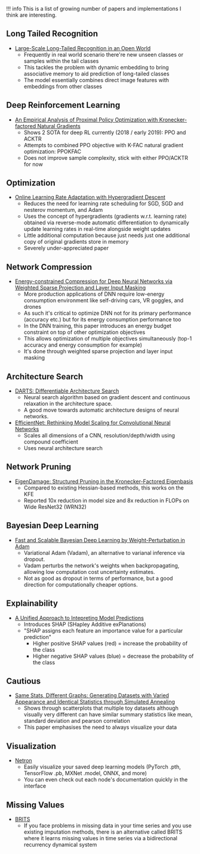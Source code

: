 !!! info
    This is a list of growing number of papers and implementations I think are interesting.

## Long Tailed Recognition
- [Large-Scale Long-Tailed Recognition in an Open World](https://arxiv.org/abs/1904.05160)
    - Frequently in real world scenario there're new unseen classes or samples within the tail classes
    - This tackles the problem with dynamic embedding to bring associative memory to aid prediction of long-tailed classes
    - The model essentially combines direct image features with embeddings from other classes
    
## Deep Reinforcement Learning
- [An Empirical Analysis of Proximal Policy Optimization with Kronecker-factored Natural Gradients](https://arxiv.org/pdf/1801.05566.pdf)
	- Shows 2 SOTA for deep RL currently (2018 / early 2019): PPO and ACKTR
	- Attempts to combined PPO objective with K-FAC natural gradient optimization: PPOKFAC
	- Does not improve sample complexity, stick with either PPO/ACKTR for now

## Optimization
- [Online Learning Rate Adaptation with Hypergradient Descent](https://arxiv.org/abs/1703.04782)
	- Reduces the need for learning rate scheduling for SGD, SGD and nesterov momentum, and Adam
	- Uses the concept of hypergradients (gradients w.r.t. learning rate) obtained via reverse-mode automatic differentiation to dynamically update learning rates in real-time alongside weight updates
	- Little additional computation because just needs just one additional copy of original gradients store in memory
	- Severely under-appreciated paper

## Network Compression 
- [Energy-constrained Compression for Deep Neural Networks via Weighted Sparse Projection and Layer Input Masking](https://arxiv.org/abs/1806.04321)
    - More production applications of DNN require low-energy consumption environment like self-driving cars, VR goggles, and drones
    - As such it's critical to optimize DNN not for its primary performance (accuracy etc.) but for its energy consumption performance too 
    - In the DNN training, this paper introduces an energy budget constraint on top of other optimization objectives
    - This allows optimization of multiple objectives simultaneously (top-1 accuracy and energy consumption for example)
    - It's done through weighted sparse projection and layer input masking 
    
## Architecture Search
- [DARTS: Differentiable Architecture Search](https://arxiv.org/abs/1806.09055)
    - Neural search algorithm based on gradient descent and continuous relaxation in the architecture space. 
    - A good move towards automatic architecture designs of neural networks.
- [EfficientNet: Rethinking Model Scaling for Convolutional Neural Networks](https://arxiv.org/abs/1905.11946)
    - Scales all dimensions of a CNN, resolution/depth/width using compound coefficient
    - Uses neural architecture search
   
## Network Pruning
- [EigenDamage: Structured Pruning in the Kronecker-Factored Eigenbasis](https://arxiv.org/abs/1905.05934)
    - Compared to existing Hessian-based methods, this works on the KFE
    - Reported 10x reduction in model size and 8x reduction in FLOPs on Wide ResNet32 (WRN32)
    
## Bayesian Deep Learning
- [Fast and Scalable Bayesian Deep Learning by Weight-Perturbation in Adam](https://arxiv.org/abs/1806.04854)
    - Variational Adam (Vadam), an alternative to varianal inference via dropout.
    - Vadam perturbs the network's weights when backpropagating, allowing low computation cost uncertainty estimates. 
    - Not as good as dropout in terms of performance, but a good direction for computationally cheaper options.

## Explainability
- [A Unified Approach to Intepreting Model Predictions](https://arxiv.org/pdf/1705.07874.pdf)
    - Introduces SHAP (SHapley Additive exPlanations)
    - "SHAP assigns each feature an importance value for a particular prediction"
        - Higher positive SHAP values (red) = increase the probability of the class
        - Higher negative SHAP values (blue) = decrease the probability of the class

## Cautious
- [Same Stats, Different Graphs: Generating Datasets with Varied Appearance and Identical Statistics through Simulated Annealing](https://www.autodeskresearch.com/publications/samestats)
    - Shows through scatterplots that multiple toy datasets although visually very different can have similar summary statistics like mean, standard deviation and pearson correlation
    - This paper emphasises the need to always visualize your data
    
## Visualization
- [Netron](https://github.com/lutzroeder/netron)
    - Easily visualize your saved deep learning models (PyTorch .pth, TensorFlow .pb, MXNet .model, ONNX, and more)
    - You can even check out each node's documentation quickly in the interface

## Missing Values
- [BRITS](https://arxiv.org/abs/1805.10572)
    - If you face problems in missing data in your time series and you use existing imputation methods, there is an alternative called BRITS where it learns missing values in time series via a bidirectional recurrency dynamical system